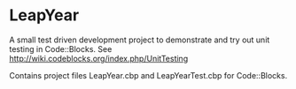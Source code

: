 # LeapYear

A small test driven development project to demonstrate and try out unit testing
in Code::Blocks. See http://wiki.codeblocks.org/index.php/UnitTesting

Contains project files LeapYear.cbp and LeapYearTest.cbp for Code::Blocks.
